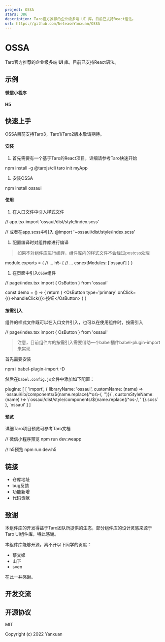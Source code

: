 ```yaml
---
project: OSSA
stars: 386
description: Taro官方推荐的企业级多端 UI 库。目前已支持React语法。
url: https://github.com/NeteaseYanxuan/OSSA
---
```


OSSA
====

Taro官方推荐的企业级多端 **UI** 库。目前已支持React语法。

示例
--

#### 微信小程序

#### H5

快速上手
----

OSSA目前支持Taro3，Taro1/Taro2版本敬请期待。

#### 安装

1.  首先需要有一个基于Taro的React项目，详细请参考Taro快速开始

npm install -g @tarojs/cli
taro init myApp

1.  安装OSSA

npm install ossaui

#### 使用

1.  在入口文件中引入样式文件

// app.tsx
import 'ossaui/dist/style/index.scss'

// 或者在app.scss中引入
@import '~ossaui/dist/style/index.scss'

1.  配置编译时对组件库进行编译

> 如果不对组件库进行编译，组件库内的样式文件不会经过postcss处理

module.exports \= {
  // ...
  h5: {
    // ...
    esnextModules: \['ossaui'\]
  }
}

1.  在页面中引入`OSSA`组件

// page/index.tsx
import { OsButton } from 'ossaui'

const demo \= () \=> {
  return (
    <OsButton type\='primary' onClick\={()\=>handleClick()}\>按钮</OsButton\>
  )
}

#### 按需引入

组件的样式文件既可以在入口文件引入，也可以在使用组件时，按需引入

// page/index.tsx
import { OsButton } from 'ossaui'

> 注意，目前组件库的按需引入需要借助一个babel插件babel-plugin-import来实现

首先需要安装

npm i babel-plugin-import -D

然后在`babel.config.js`文件中添加如下配置：

plugins: \[
  \[
    'import',
    {
      libraryName: 'ossaui',
      customName: (name) \=> \`ossaui/lib/components/${name.replace(/^os\-/, '')}\`,
      customStyleName: (name) \=> \`ossaui/dist/style/components/${name.replace(/^os\-/, '')}.scss\`
    },
    'ossaui'
  \]
\]

#### 预览

详细Taro项目预览可参考Taro文档

// 微信小程序预览
npm run dev:weapp

// h5预览
npm run dev:h5

链接
--

-   仓库地址
-   bug反馈
-   功能新增
-   代码贡献

致谢
--

本组件库的开发得益于Taro团队所提供的生态，部分组件库的设计灵感来源于Taro UI组件库，特此感谢。

本组件库能够开源，离不开以下同学的贡献：

-   蔡文姬
-   山下
-   sven

在此一并感谢。

开发交流
----

开源协议
----

MIT

Copyright (c) 2022 Yanxuan
